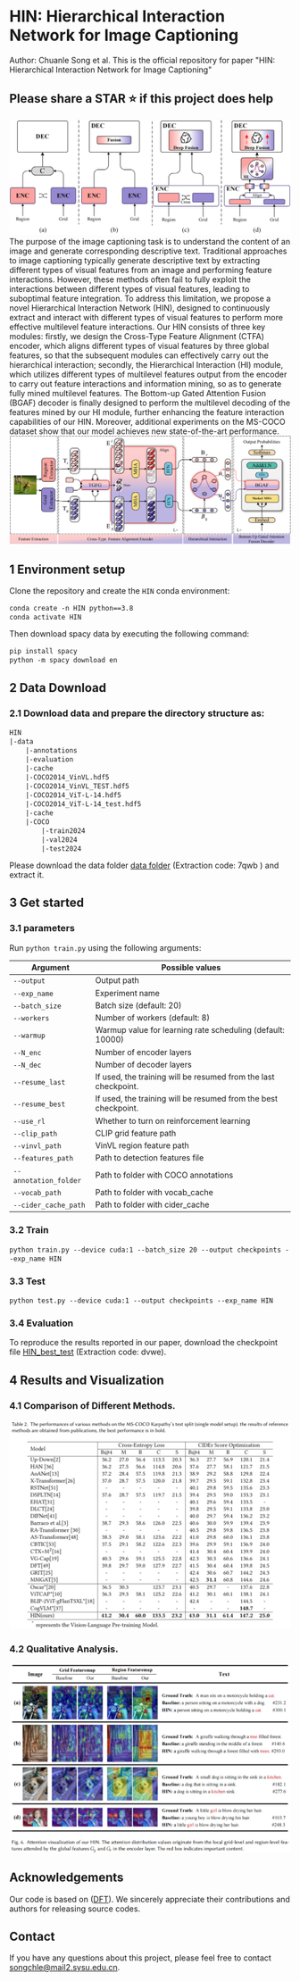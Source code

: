 # HIN: Hierarchical Interaction Network for Image Captioning
Author: Chuanle Song et al.
This is the official repository for paper "HIN: Hierarchical Interaction Network for Image Captioning"

## Please share a STAR ⭐ if this project does help
<div align="center">
  <img src="images/main_page.png"/>
</div>
The purpose of the image captioning task is to understand the content of an image and generate corresponding descriptive text. Traditional approaches to image captioning typically generate descriptive text by extracting different types of visual features from an image and performing feature interactions. However, these methods often fail to fully exploit the interactions between different types of visual features, leading to suboptimal feature integration. To address this limitation, we propose a novel Hierarchical Interaction Network (HIN), designed to continuously extract and interact with different types of visual features to perform more effective multilevel feature interactions. Our HIN consists of three key modules: firstly, we design the Cross-Type Feature Alignment (CTFA) encoder, which aligns different types of visual features by three global features, so that the subsequent modules can effectively carry out the hierarchical interaction; secondly, the Hierarchical Interaction (HI) module, which utilizes different types of multilevel features output from the encoder to carry out feature interactions and information mining, so as to generate fully mined multilevel features. The Bottom-up Gated Attention Fusion (BGAF) decoder is finally designed to perform the multilevel decoding of the features mined by our HI module, further enhancing the feature interaction capabilities of our HIN. Moreover, additional experiments on the MS-COCO dataset show that our model achieves new state-of-the-art performance.
<div align="center">
  <img src="images/framework.png"/>
</div>

## 1 Environment setup
Clone the repository and create the `HIN` conda environment:
```
conda create -n HIN python==3.8
conda activate HIN
```

Then download spacy data by executing the following command:
```
pip install spacy
python -m spacy download en
```



## 2 Data Download
### 2.1 Download data and prepare the directory structure as:
```
HIN
|-data
    |-annotations
    |-evaluation
    |-cache
    |-COCO2014_VinVL.hdf5
    |-COCO2014_VinVL_TEST.hdf5
    |-COCO2014_ViT-L-14.hdf5
    |-COCO2014_ViT-L-14_test.hdf5
    |-cache
    |-COCO
        |-train2024
        |-val2024
        |-test2024
```

Please download the data folder [data folder](https://pan.baidu.com/s/1B5SrjBz8vLoU6WZp_v8aHg?pwd=7qwb) (Extraction code: 7qwb ) and extract it.


## 3 Get started

### 3.1 parameters

Run `python train.py` using the following arguments:

| Argument | Possible values |
|------|------|
| `--output` | Output path|
| `--exp_name` | Experiment name|
| `--batch_size` | Batch size (default: 20) |
| `--workers` | Number of workers (default: 8) |
| `--warmup` | Warmup value for learning rate scheduling (default: 10000) |
| `--N_enc` | Number of encoder layers|
| `--N_dec` | Number of decoder layers|
| `--resume_last` | If used, the training will be resumed from the last checkpoint. |
| `--resume_best` | If used, the training will be resumed from the best checkpoint. |
| `--use_rl` | Whether to turn on reinforcement learning|
| `--clip_path` | CLIP grid feature path|
| `--vinvl_path` | VinVL region feature path|
| `--features_path` | Path to detection features file |
| `--annotation_folder` | Path to folder with COCO annotations |
| `--vocab_path` | Path to folder with vocab_cache |
| `--cider_cache_path` | Path to folder with cider_cache |


 
### 3.2 Train
```
python train.py --device cuda:1 --batch_size 20 --output checkpoints --exp_name HIN 
```

### 3.3 Test
```
python test.py --device cuda:1 --output checkpoints --exp_name HIN 
```

### 3.4 Evaluation
To reproduce the results reported in our paper, download the checkpoint file [HIN_best_test](https://pan.baidu.com/s/1KsoTPAOdSKJ0S0hY3VXkyg?pwd=dvwe) (Extraction code: dvwe).

## 4 Results and Visualization
### 4.1  Comparison of Different Methods.
<div align="center">
  <img src="images/table2.png"/>
</div>

### 4.2 Qualitative Analysis.
<div align="center">
  <img src="images/visual1.png"/>
</div>

## Acknowledgements
Our code is based on ([DFT](https://github.com/weimingboya/DFT)). We sincerely appreciate their contributions and authors for releasing source codes.

## Contact
If you have any questions about this project, please feel free to contact songchle@mail2.sysu.edu.cn.

